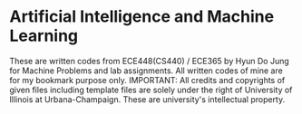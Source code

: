 # Artificial Intelligence and Machine Learning

 These are written codes from ECE448(CS440) / ECE365 by Hyun Do Jung for Machine Problems and lab assignments. 
All written codes of mine are for my bookmark purpose only.
IMPORTANT: All credits and copyrights of given files including template files are solely under the right of University of Illinois at Urbana-Champaign. 
These are university's intellectual property.
